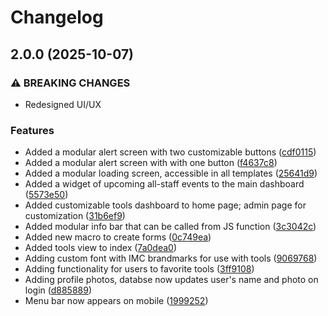 # Changelog

## 2.0.0 (2025-10-07)

### ⚠️ BREAKING CHANGES

* Redesigned UI/UX

### Features

* Added a modular alert screen with two customizable buttons ([cdf0115](https://github.com/Illini-Media-Company/central-backend/commit/cdf0115f7fc1274c176c931eb0d5f7dd445abdef))
* Added a modular alert screen with with one button ([f4637c8](https://github.com/Illini-Media-Company/central-backend/commit/f4637c84eb5ab10018cbb020aa50e3be88b6ce45))
* Added a modular loading screen, accessible in all templates ([25641d9](https://github.com/Illini-Media-Company/central-backend/commit/25641d96a224925884b2af5c71983084764dd06b))
* Added a widget of upcoming all-staff events to the main dashboard ([5573e50](https://github.com/Illini-Media-Company/central-backend/commit/5573e50c3cca30670a692a78c8962ec055d9a49a))
* Added customizable tools dashboard to home page; admin page for customization ([31b6ef9](https://github.com/Illini-Media-Company/central-backend/commit/31b6ef904e43eaf071328185fb6c96bd172bccc7))
* Added modular info bar that can be called from JS function ([3c3042c](https://github.com/Illini-Media-Company/central-backend/commit/3c3042c9049791712c34fd9c6cd811e772e44bb1))
* Added new macro to create forms ([0c749ea](https://github.com/Illini-Media-Company/central-backend/commit/0c749eaf195184b36c3728a7b34e41df993a7d43))
* Added tools view to index ([7a0dea0](https://github.com/Illini-Media-Company/central-backend/commit/7a0dea0462fc288c5b80e72de94c1b23870632d5))
* Adding custom font with IMC brandmarks for use with tools ([9069768](https://github.com/Illini-Media-Company/central-backend/commit/9069768b893eccd821fd6cd650ae5c3da78d6fd5))
* Adding functionality for users to favorite tools ([3ff9108](https://github.com/Illini-Media-Company/central-backend/commit/3ff9108494129df69960170ed4c63ffce0d3020a))
* Adding profile photos, databse now updates user's name and photo on login ([d885889](https://github.com/Illini-Media-Company/central-backend/commit/d885889dd1d5e78d7dd56a611e7742fa6e3139f5))
* Menu bar now appears on mobile ([1999252](https://github.com/Illini-Media-Company/central-backend/commit/1999252c751dc5acd16a750630c453051831cef2))
